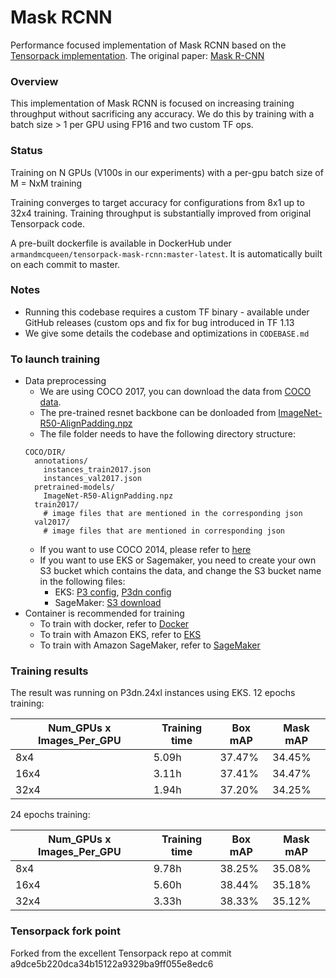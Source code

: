 # Mask RCNN

Performance focused implementation of Mask RCNN based on the [Tensorpack implementation](https://github.com/tensorpack/tensorpack/tree/master/examples/FasterRCNN).
The original paper: [Mask R-CNN](https://arxiv.org/abs/1703.06870)
### Overview

This implementation of Mask RCNN is focused on increasing training throughput without sacrificing any accuracy. We do this by training with a batch size > 1 per GPU using FP16 and two custom TF ops.

### Status

Training on N GPUs (V100s in our experiments) with a per-gpu batch size of M = NxM training

Training converges to target accuracy for configurations from 8x1 up to 32x4 training. Training throughput is substantially improved from original Tensorpack code.

A pre-built dockerfile is available in DockerHub under `armandmcqueen/tensorpack-mask-rcnn:master-latest`. It is automatically built on each commit to master.

### Notes

- Running this codebase requires a custom TF binary - available under GitHub releases (custom ops and fix for bug introduced in TF 1.13
- We give some details the codebase and optimizations in `CODEBASE.md`

### To launch training
- Data preprocessing
  - We are using COCO 2017, you can download the data from [COCO data](http://cocodataset.org/#download).
  - The pre-trained resnet backbone can be donloaded from [ImageNet-R50-AlignPadding.npz](http://models.tensorpack.com/FasterRCNN/ImageNet-R50-AlignPadding.npz)
  - The file folder needs to have the following directory structure:
  ```
  COCO/DIR/
    annotations/
      instances_train2017.json
      instances_val2017.json
    pretrained-models/
      ImageNet-R50-AlignPadding.npz
    train2017/
      # image files that are mentioned in the corresponding json
    val2017/
      # image files that are mentioned in corresponding json
  ```
  - If you want to use COCO 2014, please refer to [here](https://github.com/tensorpack/tensorpack/tree/master/examples/FasterRCNN)
  - If you want to use EKS or Sagemaker, you need to create your own S3 bucket which contains the data, and change the S3 bucket name in the following files:
    - EKS: [P3 config](https://github.com/armandmcqueen/tensorpack-mask-rcnn/blob/master/infra/eks/fsx/p3/stage-data.yaml), [P3dn config](https://github.com/armandmcqueen/tensorpack-mask-rcnn/blob/master/infra/eks/fsx/p3dn/stage-data.yaml)
    - SageMaker: [S3 download](https://github.com/armandmcqueen/tensorpack-mask-rcnn/blob/master/infra/sm/run_mpi.py#L122)
- Container is recommended for training
  - To train with docker, refer to [Docker](https://github.com/armandmcqueen/tensorpack-mask-rcnn/tree/master/infra/docker)
  - To train with Amazon EKS, refer to [EKS](https://github.com/armandmcqueen/tensorpack-mask-rcnn/tree/master/infra/eks)
  - To train with Amazon SageMaker, refer to [SageMaker](https://github.com/armandmcqueen/tensorpack-mask-rcnn/tree/master/infra/sm)

### Training results
The result was running on P3dn.24xl instances using EKS.
12 epochs training:

| Num_GPUs x Images_Per_GPU | Training time | Box mAP | Mask mAP |
| ------------- | ------------- | ------------- | ------------- |
| 8x4 | 5.09h | 37.47% | 34.45% |
| 16x4 | 3.11h | 37.41% | 34.47% |
| 32x4 | 1.94h | 37.20% | 34.25% |

24 epochs training:

| Num_GPUs x Images_Per_GPU | Training time | Box mAP | Mask mAP |
| ------------- | ------------- | ------------- | ------------- |
| 8x4 | 9.78h | 38.25% | 35.08% |
| 16x4 | 5.60h | 38.44% | 35.18% |
| 32x4 | 3.33h | 38.33% | 35.12% |

### Tensorpack fork point

Forked from the excellent Tensorpack repo at commit a9dce5b220dca34b15122a9329ba9ff055e8edc6
